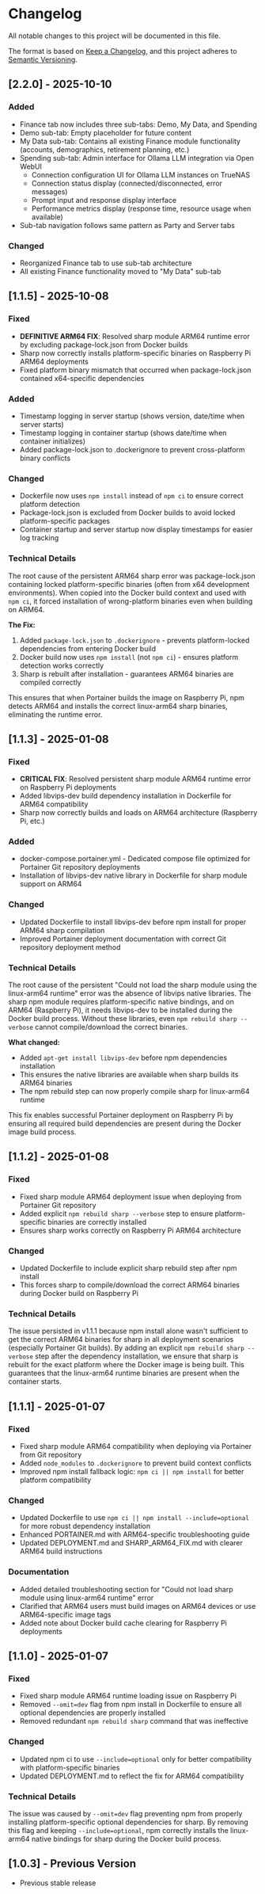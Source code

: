 # Changelog

All notable changes to this project will be documented in this file.

The format is based on [Keep a Changelog](https://keepachangelog.com/en/1.0.0/),
and this project adheres to [Semantic Versioning](https://semver.org/spec/v2.0.0.html).

## [2.2.0] - 2025-10-10

### Added
- Finance tab now includes three sub-tabs: Demo, My Data, and Spending
- Demo sub-tab: Empty placeholder for future content
- My Data sub-tab: Contains all existing Finance module functionality (accounts, demographics, retirement planning, etc.)
- Spending sub-tab: Admin interface for Ollama LLM integration via Open WebUI
  - Connection configuration UI for Ollama LLM instances on TrueNAS
  - Connection status display (connected/disconnected, error messages)
  - Prompt input and response display interface
  - Performance metrics display (response time, resource usage when available)
- Sub-tab navigation follows same pattern as Party and Server tabs

### Changed
- Reorganized Finance tab to use sub-tab architecture
- All existing Finance functionality moved to "My Data" sub-tab

## [1.1.5] - 2025-10-08

### Fixed
- **DEFINITIVE ARM64 FIX**: Resolved sharp module ARM64 runtime error by excluding package-lock.json from Docker builds
- Sharp now correctly installs platform-specific binaries on Raspberry Pi ARM64 deployments
- Fixed platform binary mismatch that occurred when package-lock.json contained x64-specific dependencies

### Added
- Timestamp logging in server startup (shows version, date/time when server starts)
- Timestamp logging in container startup (shows date/time when container initializes)
- Added package-lock.json to .dockerignore to prevent cross-platform binary conflicts

### Changed
- Dockerfile now uses `npm install` instead of `npm ci` to ensure correct platform detection
- Package-lock.json is excluded from Docker builds to avoid locked platform-specific packages
- Container startup and server startup now display timestamps for easier log tracking

### Technical Details
The root cause of the persistent ARM64 sharp error was package-lock.json containing locked platform-specific binaries (often from x64 development environments). When copied into the Docker build context and used with `npm ci`, it forced installation of wrong-platform binaries even when building on ARM64.

**The Fix:**
1. Added `package-lock.json` to `.dockerignore` - prevents platform-locked dependencies from entering Docker build
2. Docker build now uses `npm install` (not `npm ci`) - ensures platform detection works correctly
3. Sharp is rebuilt after installation - guarantees ARM64 binaries are compiled correctly

This ensures that when Portainer builds the image on Raspberry Pi, npm detects ARM64 and installs the correct linux-arm64 sharp binaries, eliminating the runtime error.

## [1.1.3] - 2025-01-08

### Fixed
- **CRITICAL FIX**: Resolved persistent sharp module ARM64 runtime error on Raspberry Pi deployments
- Added libvips-dev build dependency installation in Dockerfile for ARM64 compatibility
- Sharp now correctly builds and loads on ARM64 architecture (Raspberry Pi, etc.)

### Added
- docker-compose.portainer.yml - Dedicated compose file optimized for Portainer Git repository deployments
- Installation of libvips-dev native library in Dockerfile for sharp module support on ARM64

### Changed
- Updated Dockerfile to install libvips-dev before npm install for proper ARM64 sharp compilation
- Improved Portainer deployment documentation with correct Git repository deployment method

### Technical Details
The root cause of the persistent "Could not load the sharp module using the linux-arm64 runtime" error was the absence of libvips native libraries. The sharp npm module requires platform-specific native bindings, and on ARM64 (Raspberry Pi), it needs libvips-dev to be installed during the Docker build process. Without these libraries, even `npm rebuild sharp --verbose` cannot compile/download the correct binaries.

**What changed:**
- Added `apt-get install libvips-dev` before npm dependencies installation
- This ensures the native libraries are available when sharp builds its ARM64 binaries
- The npm rebuild step can now properly compile sharp for linux-arm64 runtime

This fix enables successful Portainer deployment on Raspberry Pi by ensuring all required build dependencies are present during the Docker image build process.

## [1.1.2] - 2025-01-08

### Fixed
- Fixed sharp module ARM64 deployment issue when deploying from Portainer Git repository
- Added explicit `npm rebuild sharp --verbose` step to ensure platform-specific binaries are correctly installed
- Ensures sharp works correctly on Raspberry Pi ARM64 architecture

### Changed
- Updated Dockerfile to include explicit sharp rebuild step after npm install
- This forces sharp to compile/download the correct ARM64 binaries during Docker build on Raspberry Pi

### Technical Details
The issue persisted in v1.1.1 because npm install alone wasn't sufficient to get the correct ARM64 binaries for sharp in all deployment scenarios (especially Portainer Git builds). By adding an explicit `npm rebuild sharp --verbose` step after the dependency installation, we ensure that sharp is rebuilt for the exact platform where the Docker image is being built. This guarantees that the linux-arm64 runtime binaries are present when the container starts.

## [1.1.1] - 2025-01-07

### Fixed
- Fixed sharp module ARM64 compatibility when deploying via Portainer from Git repository
- Added `node_modules` to `.dockerignore` to prevent build context conflicts
- Improved npm install fallback logic: `npm ci || npm install` for better platform compatibility

### Changed
- Updated Dockerfile to use `npm ci || npm install --include=optional` for more robust dependency installation
- Enhanced PORTAINER.md with ARM64-specific troubleshooting guide
- Updated DEPLOYMENT.md and SHARP_ARM64_FIX.md with clearer ARM64 build instructions

### Documentation
- Added detailed troubleshooting section for "Could not load sharp module using linux-arm64 runtime" error
- Clarified that ARM64 users must build images on ARM64 devices or use ARM64-specific image tags
- Added note about Docker build cache clearing for Raspberry Pi deployments

## [1.1.0] - 2025-01-07

### Fixed
- Fixed sharp module ARM64 runtime loading issue on Raspberry Pi
- Removed `--omit=dev` flag from npm install in Dockerfile to ensure all optional dependencies are properly installed
- Removed redundant `npm rebuild sharp` command that was ineffective

### Changed
- Updated npm ci to use `--include=optional` only for better compatibility with platform-specific binaries
- Updated DEPLOYMENT.md to reflect the fix for ARM64 compatibility

### Technical Details
The issue was caused by `--omit=dev` flag preventing npm from properly installing platform-specific optional dependencies for sharp. By removing this flag and keeping `--include=optional`, npm correctly installs the linux-arm64 native bindings for sharp during the Docker build process.

## [1.0.3] - Previous Version
- Previous stable release
